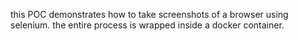 this POC demonstrates how to take screenshots of a browser using selenium. the entire process is wrapped inside a docker container.
